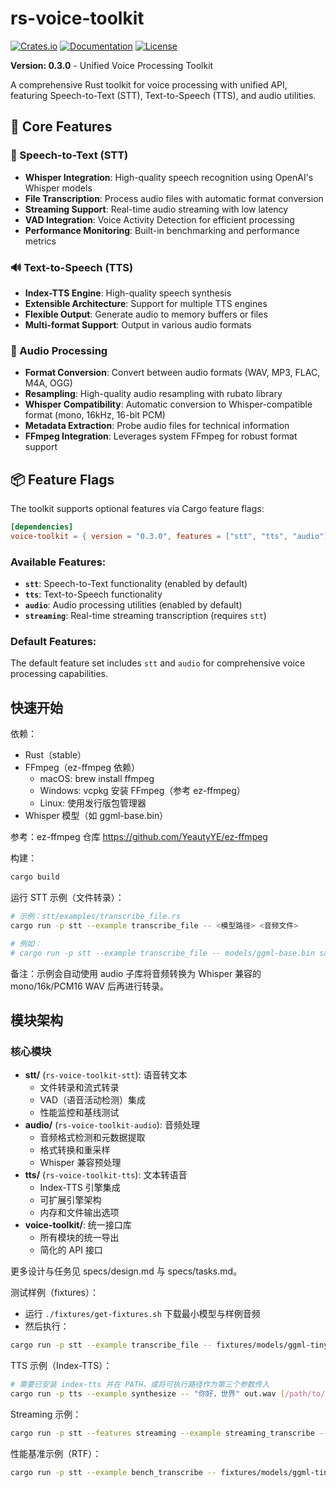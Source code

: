 rs-voice-toolkit
=================

[![Crates.io](https://img.shields.io/crates/v/voice-toolkit.svg)](https://crates.io/crates/voice-toolkit)
[![Documentation](https://docs.rs/voice-toolkit/badge.svg)](https://docs.rs/voice-toolkit)
[![License](https://img.shields.io/badge/license-MIT%2FApache--2.0-blue.svg)](LICENSE-MIT)

**Version: 0.3.0** - Unified Voice Processing Toolkit

A comprehensive Rust toolkit for voice processing with unified API, featuring Speech-to-Text (STT), Text-to-Speech (TTS), and audio utilities.

## 🚀 Core Features

### 🎤 Speech-to-Text (STT)
- **Whisper Integration**: High-quality speech recognition using OpenAI's Whisper models
- **File Transcription**: Process audio files with automatic format conversion
- **Streaming Support**: Real-time audio streaming with low latency
- **VAD Integration**: Voice Activity Detection for efficient processing
- **Performance Monitoring**: Built-in benchmarking and performance metrics

### 🔊 Text-to-Speech (TTS)  
- **Index-TTS Engine**: High-quality speech synthesis
- **Extensible Architecture**: Support for multiple TTS engines
- **Flexible Output**: Generate audio to memory buffers or files
- **Multi-format Support**: Output in various audio formats

### 🎵 Audio Processing
- **Format Conversion**: Convert between audio formats (WAV, MP3, FLAC, M4A, OGG)
- **Resampling**: High-quality audio resampling with rubato library
- **Whisper Compatibility**: Automatic conversion to Whisper-compatible format (mono, 16kHz, 16-bit PCM)
- **Metadata Extraction**: Probe audio files for technical information
- **FFmpeg Integration**: Leverages system FFmpeg for robust format support

## 📦 Feature Flags

The toolkit supports optional features via Cargo feature flags:

```toml
[dependencies]
voice-toolkit = { version = "0.3.0", features = ["stt", "tts", "audio"] }
```

### Available Features:
- **`stt`**: Speech-to-Text functionality (enabled by default)
- **`tts`**: Text-to-Speech functionality
- **`audio`**: Audio processing utilities (enabled by default)
- **`streaming`**: Real-time streaming transcription (requires `stt`)

### Default Features:
The default feature set includes `stt` and `audio` for comprehensive voice processing capabilities.

快速开始
--------

依赖：
- Rust（stable）
- FFmpeg（ez-ffmpeg 依赖）
  - macOS: brew install ffmpeg
  - Windows: vcpkg 安装 FFmpeg（参考 ez-ffmpeg）
  - Linux: 使用发行版包管理器
- Whisper 模型（如 ggml-base.bin）

参考：ez-ffmpeg 仓库 https://github.com/YeautyYE/ez-ffmpeg

构建：

```bash
cargo build
```

运行 STT 示例（文件转录）：

```bash
# 示例：stt/examples/transcribe_file.rs
cargo run -p stt --example transcribe_file -- <模型路径> <音频文件>

# 例如：
# cargo run -p stt --example transcribe_file -- models/ggml-base.bin samples/hello.wav
```

备注：示例会自动使用 audio 子库将音频转换为 Whisper 兼容的 mono/16k/PCM16 WAV 后再进行转录。

## 模块架构

### 核心模块
- **stt/** (`rs-voice-toolkit-stt`): 语音转文本
  - 文件转录和流式转录
  - VAD（语音活动检测）集成
  - 性能监控和基线测试
- **audio/** (`rs-voice-toolkit-audio`): 音频处理
  - 音频格式检测和元数据提取
  - 格式转换和重采样
  - Whisper 兼容预处理
- **tts/** (`rs-voice-toolkit-tts`): 文本转语音
  - Index-TTS 引擎集成
  - 可扩展引擎架构
  - 内存和文件输出选项
- **voice-toolkit/**: 统一接口库
  - 所有模块的统一导出
  - 简化的 API 接口

更多设计与任务见 specs/design.md 与 specs/tasks.md。

测试样例（fixtures）：
- 运行 `./fixtures/get-fixtures.sh` 下载最小模型与样例音频
- 然后执行：

```bash
cargo run -p stt --example transcribe_file -- fixtures/models/ggml-tiny.bin fixtures/audio/jfk.wav
```

TTS 示例（Index-TTS）：

```bash
# 需要已安装 index-tts 并在 PATH，或将可执行路径作为第三个参数传入
cargo run -p tts --example synthesize -- "你好，世界" out.wav [/path/to/index-tts]
```

Streaming 示例：

```bash
cargo run -p stt --features streaming --example streaming_transcribe -- fixtures/models/ggml-tiny.bin fixtures/audio/jfk.wav
```

性能基准示例（RTF）：

```bash
cargo run -p stt --example bench_transcribe -- fixtures/models/ggml-tiny.bin fixtures/audio/jfk.wav 3
```


